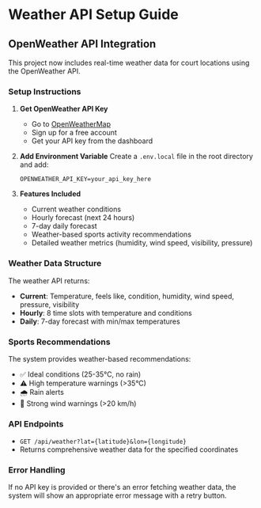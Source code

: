 # Weather API Setup Guide

## OpenWeather API Integration

This project now includes real-time weather data for court locations using the OpenWeather API.

### Setup Instructions

1. **Get OpenWeather API Key**
   - Go to [OpenWeatherMap](https://openweathermap.org/api)
   - Sign up for a free account
   - Get your API key from the dashboard

2. **Add Environment Variable**
   Create a `.env.local` file in the root directory and add:
   ```
   OPENWEATHER_API_KEY=your_api_key_here
   ```

3. **Features Included**
   - Current weather conditions
   - Hourly forecast (next 24 hours)
   - 7-day daily forecast
   - Weather-based sports activity recommendations
   - Detailed weather metrics (humidity, wind speed, visibility, pressure)

### Weather Data Structure

The weather API returns:
- **Current**: Temperature, feels like, condition, humidity, wind speed, pressure, visibility
- **Hourly**: 8 time slots with temperature and conditions
- **Daily**: 7-day forecast with min/max temperatures

### Sports Recommendations

The system provides weather-based recommendations:
- ✅ Ideal conditions (25-35°C, no rain)
- ⚠️ High temperature warnings (>35°C)
- 🌧️ Rain alerts
- 💨 Strong wind warnings (>20 km/h)

### API Endpoints

- `GET /api/weather?lat={latitude}&lon={longitude}`
- Returns comprehensive weather data for the specified coordinates

### Error Handling

If no API key is provided or there's an error fetching weather data, the system will show an appropriate error message with a retry button.

